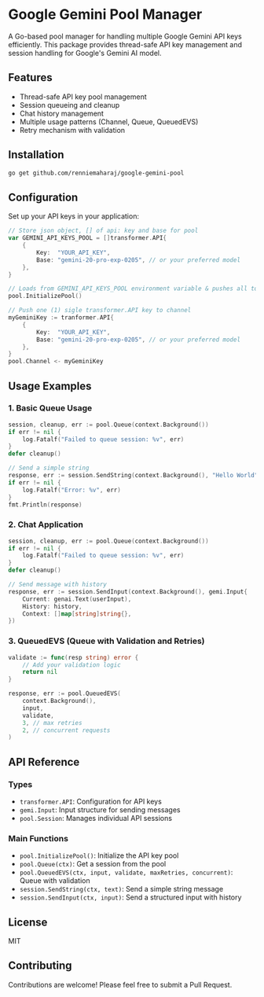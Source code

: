 # Google Gemini Pool Manager

A Go-based pool manager for handling multiple Google Gemini API keys efficiently. This package provides thread-safe API key management and session handling for Google's Gemini AI model.

## Features

- Thread-safe API key pool management
- Session queueing and cleanup
- Chat history management
- Multiple usage patterns (Channel, Queue, QueuedEVS)
- Retry mechanism with validation

## Installation

```bash
go get github.com/renniemaharaj/google-gemini-pool
```

## Configuration

Set up your API keys in your application:

```go
// Store json object, [] of api: key and base for pool
var GEMINI_API_KEYS_POOL = []transformer.API{
    {
        Key:  "YOUR_API_KEY",
        Base: "gemini-20-pro-exp-0205", // or your preferred model
    },
}

// Loads from GEMINI_API_KEYS_POOL environment variable & pushes all to pool
pool.InitializePool() 

// Push one (1) sigle transformer.API key to channel
myGeminiKey := tranformer.API{
    {
        Key:  "YOUR_API_KEY",
        Base: "gemini-20-pro-exp-0205", // or your preferred model
    },
}
pool.Channel <- myGeminiKey
```

## Usage Examples

### 1. Basic Queue Usage

```go
session, cleanup, err := pool.Queue(context.Background())
if err != nil {
    log.Fatalf("Failed to queue session: %v", err)
}
defer cleanup()

// Send a simple string
response, err := session.SendString(context.Background(), "Hello World")
if err != nil {
    log.Fatalf("Error: %v", err)
}
fmt.Println(response)
```

### 2. Chat Application

```go
session, cleanup, err := pool.Queue(context.Background())
if err != nil {
    log.Fatalf("Failed to queue session: %v", err)
}
defer cleanup()

// Send message with history
response, err := session.SendInput(context.Background(), gemi.Input{
    Current: genai.Text(userInput),
    History: history,
    Context: []map[string]string{},
})
```

### 3. QueuedEVS (Queue with Validation and Retries)

```go
validate := func(resp string) error {
    // Add your validation logic
    return nil
}

response, err := pool.QueuedEVS(
    context.Background(),
    input,
    validate,
    3, // max retries
    2, // concurrent requests
)
```

## API Reference

### Types

- `transformer.API`: Configuration for API keys
- `gemi.Input`: Input structure for sending messages
- `pool.Session`: Manages individual API sessions

### Main Functions

- `pool.InitializePool()`: Initialize the API key pool
- `pool.Queue(ctx)`: Get a session from the pool
- `pool.QueuedEVS(ctx, input, validate, maxRetries, concurrent)`: Queue with validation
- `session.SendString(ctx, text)`: Send a simple string message
- `session.SendInput(ctx, input)`: Send a structured input with history

## License

MIT

## Contributing

Contributions are welcome! Please feel free to submit a Pull Request.
